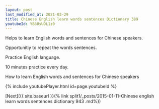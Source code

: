 ```yaml
---
layout: post
last_modified_at: 2021-03-29
title: Chinese English learn words sentences Dictionary 389 
youtubeId: YB30sUDL1z0
---
```

 
 
Helps to learn English words and sentences for Chinese speakers.

Opportunitiy to repeat the words sentences. 

Practice English language. 
 
10 minutes practice every day. 
 
How to learn English words and sentences for Chinese speakers 
 
{% include youtubePlayer.html id=page.youtubeId %}
 
 
[Next]({{ site.baseurl }}{% link  split1/_posts/2015-01-11-Chinese english learn words sentences dictionary 943 .md%})
 
